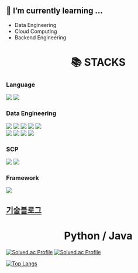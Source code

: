 <!--
**SteveArseneLee/SteveArseneLee** is a ✨ _special_ ✨ repository because its `README.md` (this file) appears on your GitHub profile.

Here are some ideas to get you started:

- 🔭 I’m currently working on ...
- 🌱 I’m currently learning ...
- 👯 I’m looking to collaborate on ...
- 🤔 I’m looking for help with ...
- 💬 Ask me about ...
- 📫 How to reach me: ...
- 😄 Pronouns: ...
- ⚡ Fun fact: ...
-->

## 🌱 I’m currently learning ...
- Data Engineering
- Cloud Computing
- Backend Engineering

<div align=center><h1>📚 STACKS</h1></div>

### Language
<img src="https://img.shields.io/badge/Python-3776AB?style=for-the-badge&logo=Python&logoColor=white"> <img src="https://img.shields.io/badge/JAVA-007396?style=for-the-badge&logo=java&logoColor=white">

### Data Engineering
<img src="https://img.shields.io/badge/kafka-231F20?style=for-the-badge&logo=apache kafka&logoColor=white"> <img src="https://img.shields.io/badge/spark-E25A1C?style=for-the-badge&logo=apache spark&logoColor=white"> <img src="https://img.shields.io/badge/flink-E6526F?style=for-the-badge&logo=apache flink&logoColor=white"> <img src="https://img.shields.io/badge/hadoop-66CCFF?style=for-the-badge&logo=apache hadoop&logoColor=white"> <img src="https://img.shields.io/badge/airflow-017CEE?style=for-the-badge&logo=apache airflow&logoColor=white">  
<img src="https://img.shields.io/badge/snowflake-29B5E8?style=for-the-badge&logo=snowflake&logoColor=white"> 
<img src="https://img.shields.io/badge/elasticsearch-005571?style=for-the-badge&logo=elasticsearch&logoColor=white"> <img src="https://img.shields.io/badge/prometheus-E6522C?style=for-the-badge&logo=prometheus&logoColor=white"> <img src="https://img.shields.io/badge/grafana-F46800?style=for-the-badge&logo=grafana&logoColor=white">




### SCP
<img src="https://img.shields.io/badge/amazonaws-232F3E?style=for-the-badge&logo=amazon aws&logoColor=white"> <img src="https://img.shields.io/badge/google cloud platform-4285F4?style=for-the-badge&logo=google cloud&logoColor=white"> 


### Framework
<img src="https://img.shields.io/badge/django-092E20?style=for-the-badge&logo=django&logoColor=white"> 




## [기술블로그](https://squiddeveloper.notion.site/squiddeveloper/SteveArseneLee-8283e5cd76db4860aebe8deb1b54371a)

<!--[Spark&Flink 수료증.pdf](https://github.com/SteveArseneLee/SteveArseneLee/files/10893577/Spark.Flink.pdf) -->

<!--[![SteveArseneLee's GitHub stats](https://github-readme-stats.vercel.app/api?username=SteveArseneLee)](https://github.com/SteveArseneLee/github-readme-stats) -->

<div align=center><h1>Python     /     Java</h1></div>

[![Solved.ac Profile](http://mazassumnida.wtf/api/v2/generate_badge?boj=lclgood97)](https://solved.ac/lclgood97/)  [![Solved.ac Profile](http://mazassumnida.wtf/api/v2/generate_badge?boj=tealgorithmst)](https://solved.ac/tealgorithmst/)

[![Top Langs](https://github-readme-stats.vercel.app/api/top-langs/?username=SteveArseneLee&layout=compact)](https://github.com/SteveArseneLee/github-readme-stats)  
<!-- [![Top Langs](https://github-readme-stats.vercel.app/api/top-langs/?username=anuraghazra&layout=compact)](https://github.com/anuraghazra/github-readme-stats) -->

<!-- ![SteveArseneLee's GitHub stats](https://github-readme-stats.vercel.app/api?username=SteveArseneLee&show_icons=true&theme=radical)   -->

